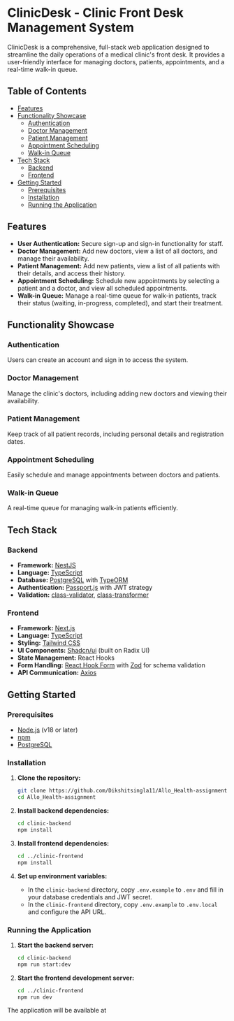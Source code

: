 # ClinicDesk - Clinic Front Desk Management System

ClinicDesk is a comprehensive, full-stack web application designed to streamline the daily operations of a medical clinic's front desk. It provides a user-friendly interface for managing doctors, patients, appointments, and a real-time walk-in queue.

## Table of Contents

- [Features](#features)
- [Functionality Showcase](#functionality-showcase)
  - [Authentication](#authentication)
  - [Doctor Management](#doctor-management)
  - [Patient Management](#patient-management)
  - [Appointment Scheduling](#appointment-scheduling)
  - [Walk-in Queue](#walk-in-queue)
- [Tech Stack](#tech-stack)
  - [Backend](#backend)
  - [Frontend](#frontend)
- [Getting Started](#getting-started)
  - [Prerequisites](#prerequisites)
  - [Installation](#installation)
  - [Running the Application](#running-the-application)

## Features

- **User Authentication:** Secure sign-up and sign-in functionality for staff.
- **Doctor Management:** Add new doctors, view a list of all doctors, and manage their availability.
- **Patient Management:** Add new patients, view a list of all patients with their details, and access their history.
- **Appointment Scheduling:** Schedule new appointments by selecting a patient and a doctor, and view all scheduled appointments.
- **Walk-in Queue:** Manage a real-time queue for walk-in patients, track their status (waiting, in-progress, completed), and start their treatment.

## Functionality Showcase

### Authentication

Users can create an account and sign in to access the system.

### Doctor Management

Manage the clinic's doctors, including adding new doctors and viewing their availability.

### Patient Management

Keep track of all patient records, including personal details and registration dates.

### Appointment Scheduling

Easily schedule and manage appointments between doctors and patients.

### Walk-in Queue

A real-time queue for managing walk-in patients efficiently.

## Tech Stack

### Backend

- **Framework:** [NestJS](https://nestjs.com/)
- **Language:** [TypeScript](https://www.typescriptlang.org/)
- **Database:** [PostgreSQL](https://www.postgresql.org/) with [TypeORM](https://typeorm.io/)
- **Authentication:** [Passport.js](http://www.passportjs.org/) with JWT strategy
- **Validation:** [class-validator](https://github.com/typestack/class-validator), [class-transformer](https://github.com/typestack/class-transformer)

### Frontend

- **Framework:** [Next.js](https://nextjs.org/)
- **Language:** [TypeScript](https://www.typescriptlang.org/)
- **Styling:** [Tailwind CSS](https://tailwindcss.com/)
- **UI Components:** [Shadcn/ui](https://ui.shadcn.com/) (built on Radix UI)
- **State Management:** React Hooks
- **Form Handling:** [React Hook Form](https://react-hook-form.com/) with [Zod](https://zod.dev/) for schema validation
- **API Communication:** [Axios](https://axios-http.com/)

## Getting Started

### Prerequisites

- [Node.js](https://nodejs.org/en/) (v18 or later)
- [npm](https://www.npmjs.com/)
- [PostgreSQL](https://www.postgresql.org/download/)

### Installation

1.  **Clone the repository:**
    ```bash
    git clone https://github.com/Dikshitsingla11/Allo_Health-assignment.git
    cd Allo_Health-assignment
    ```

2.  **Install backend dependencies:**
    ```bash
    cd clinic-backend
    npm install
    ```

3.  **Install frontend dependencies:**
    ```bash
    cd ../clinic-frontend
    npm install
    ```

4.  **Set up environment variables:**
    - In the `clinic-backend` directory, copy `.env.example` to `.env` and fill in your database credentials and JWT secret.
    - In the `clinic-frontend` directory, copy `.env.example` to `.env.local` and configure the API URL.

### Running the Application

1.  **Start the backend server:**
    ```bash
    cd clinic-backend
    npm run start:dev
    ```

2.  **Start the frontend development server:**
    ```bash
    cd ../clinic-frontend
    npm run dev
    ```

The application will be available at

